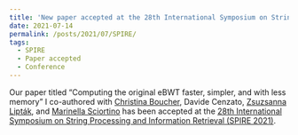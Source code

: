 ```yaml
---
title: 'New paper accepted at the 28th International Symposium on String Processing and Information Retrieval (SPIRE 2021)'
date: 2021-07-14
permalink: /posts/2021/07/SPIRE/
tags:
  - SPIRE
  - Paper accepted
  - Conference
---
```


Our paper titled “Computing the original eBWT faster, simpler, and with less memory” I co-authored with [Christina Boucher](https://christinaboucher.com/), Davide Cenzato, [Zsuzsanna Lipták](https://www.dal.ca/faculty/computerscience/faculty-staff/travis-gagie.html), and [Marinella Sciortino](http://www.math.unipa.it/sciortino/) has been accepted at the [28th International Symposium on String Processing and Information Retrieval (SPIRE 2021)](https://www.cristal.univ-lille.fr/spire2021/).
